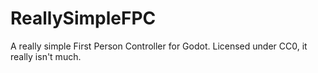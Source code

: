 # ReallySimpleFPC
A really simple First Person Controller for Godot. Licensed under CC0, it really isn't much.
